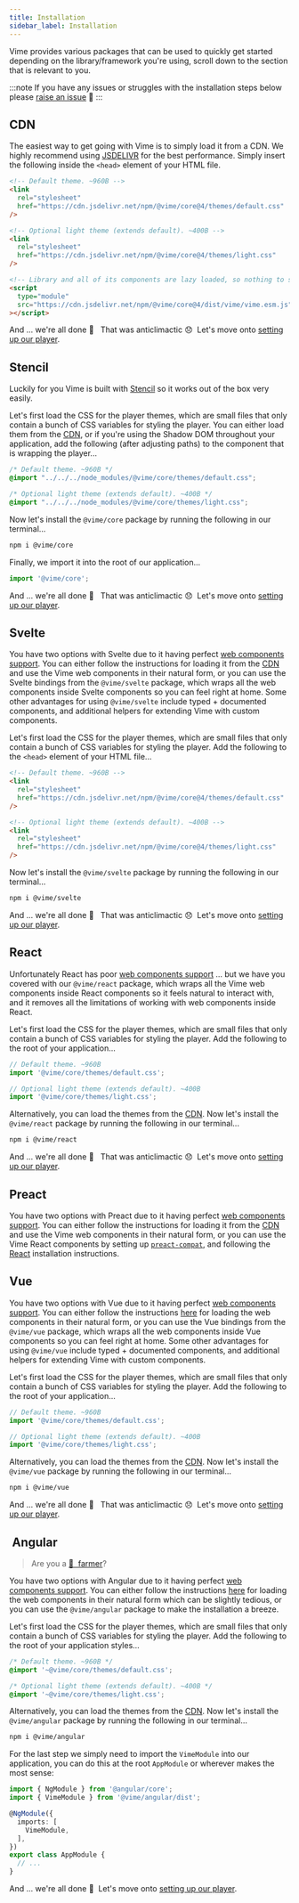 ```yaml
---
title: Installation
sidebar_label: Installation
---
```


Vime provides various packages that can be used to quickly get started depending on the
library/framework you're using, scroll down to the section that is relevant to you.

:::note
If you have any issues or struggles with the installation steps below please 
[raise an issue](https://github.com/vime-js/vime/issues/new) 🐛
:::

## CDN

The easiest way to get going with Vime is to simply load it from a CDN. We highly recommend
using [JSDELIVR](https://www.jsdelivr.com) for the best performance. Simply insert the following
inside the `<head>` element of your HTML file.

```html
<!-- Default theme. ~960B -->
<link
  rel="stylesheet"
  href="https://cdn.jsdelivr.net/npm/@vime/core@4/themes/default.css"
/>

<!-- Optional light theme (extends default). ~400B -->
<link
  rel="stylesheet"
  href="https://cdn.jsdelivr.net/npm/@vime/core@4/themes/light.css"
/>

<!-- Library and all of its components are lazy loaded, so nothing to sweat about here. ~3kB -->
<script
  type="module"
  src="https://cdn.jsdelivr.net/npm/@vime/core@4/dist/vime/vime.esm.js"
></script>
```

And ... we're all done 🎉 &nbsp; That was anticlimactic 😞 &nbsp;Let's move onto [setting up our player](./player).

## Stencil

Luckily for you Vime is built with [Stencil](https://stenciljs.com) so it works out of the box 
very easily.

Let's first load the CSS for the player themes, which are small files that only contain a bunch of
CSS variables for styling the player. You can either load them from the [CDN](#cdn), or if 
you're using the Shadow DOM throughout your application, add the following (after adjusting paths) to 
the component that is wrapping the player...

```css title="[component].css"
/* Default theme. ~960B */
@import "../../../node_modules/@vime/core/themes/default.css";

/* Optional light theme (extends default). ~400B */
@import "../../../node_modules/@vime/core/themes/light.css";
```

Now let's install the `@vime/core` package by running the following in our terminal...

```bash
npm i @vime/core
```

Finally, we import it into the root of our application...

```ts title="index.ts"
import '@vime/core';
```

And ... we're all done 🎉 &nbsp; That was anticlimactic 😞 &nbsp;Let's move onto [setting up our player](./player).

## Svelte

You have two options with Svelte due to it having perfect 
[web components support](https://custom-elements-everywhere.com/#svelte). You can either follow the 
instructions for loading it from the [CDN](#cdn) and use the Vime web components in their natural 
form, or you can use the Svelte bindings from the `@vime/svelte` package, which wraps all the web 
components inside Svelte components so you can feel right at home. Some other advantages for using 
`@vime/svelte` include typed + documented components, and additional helpers for extending Vime with 
custom components.

Let's first load the CSS for the player themes, which are small files that only contain a bunch of
CSS variables for styling the player. Add the following to the `<head>` element of your HTML file...

```html
<!-- Default theme. ~960B -->
<link
  rel="stylesheet"
  href="https://cdn.jsdelivr.net/npm/@vime/core@4/themes/default.css"
/>

<!-- Optional light theme (extends default). ~400B -->
<link
  rel="stylesheet"
  href="https://cdn.jsdelivr.net/npm/@vime/core@4/themes/light.css"
/>
```

Now let's install the `@vime/svelte` package by running the following in our terminal...

```bash
npm i @vime/svelte
```

And ... we're all done 🎉 &nbsp; That was anticlimactic 😞 &nbsp;Let's move onto [setting up our player](./player).

## React

Unfortunately React has poor [web components support](https://custom-elements-everywhere.com/#react) ... but
we have you covered with our `@vime/react` package, which wraps all the Vime web components inside
React components so it feels natural to interact with, and it removes all the limitations of working
with web components inside React.

Let's first load the CSS for the player themes, which are small files that only contain a bunch of
CSS variables for styling the player. Add the following to the root of your application...

```ts
// Default theme. ~960B
import '@vime/core/themes/default.css';

// Optional light theme (extends default). ~400B
import '@vime/core/themes/light.css';
```

Alternatively, you can load the themes from the [CDN](#cdn). Now let's install the `@vime/react`
package by running the following in our terminal...

```bash
npm i @vime/react
```

And ... we're all done 🎉 &nbsp; That was anticlimactic 😞 &nbsp;Let's move onto [setting up our player](./player).

## Preact

You have two options with Preact due to it having perfect [web components support](https://custom-elements-everywhere.com/#preact).
You can either follow the instructions for loading it from the [CDN](#cdn) and use the
Vime web components in their natural form, or you can use the Vime React components by setting
up [`preact-compat`](https://github.com/preactjs/preact-compat), and following the [React](#react)
installation instructions.

## Vue

You have two options with Vue due to it having perfect 
[web components support](https://custom-elements-everywhere.com/#vue). You can either follow the 
instructions [here](https://stenciljs.com/docs/vue) for loading the web components in their natural 
form, or you can use the Vue bindings from the `@vime/vue` package, which wraps all the web components 
inside Vue components so you can feel right at home. Some other advantages for using `@vime/vue` 
include typed + documented components, and additional helpers for extending Vime with custom components.

Let's first load the CSS for the player themes, which are small files that only contain a bunch of
CSS variables for styling the player. Add the following to the root of your application...

```ts
// Default theme. ~960B
import '@vime/core/themes/default.css';

// Optional light theme (extends default). ~400B
import '@vime/core/themes/light.css';
```

Alternatively, you can load the themes from the [CDN](#cdn). Now let's install the `@vime/vue` package
by running the following in our terminal...

```bash
npm i @vime/vue
```

And ... we're all done 🎉 &nbsp; That was anticlimactic 😞 &nbsp;Let's move onto [setting up our player](./player).

## &nbsp;Angular

> Are you a [🥕 &nbsp;farmer](https://twitter.com/search?q=angular%20(from%3Abenawad))?

You have two options with Angular due to it having perfect [web components support](https://custom-elements-everywhere.com/#angular). You can either follow the instructions [here](https://stenciljs.com/docs/angular) for 
loading the web components in their natural form which can be slightly tedious, or you can use 
the `@vime/angular` package to make the installation a breeze. 

Let's first load the CSS for the player themes, which are small files that only contain a bunch of
CSS variables for styling the player. Add the following to the root of your application styles...

```css
/* Default theme. ~960B */
@import '~@vime/core/themes/default.css';

/* Optional light theme (extends default). ~400B */
@import '~@vime/core/themes/light.css';
```

Alternatively, you can load the themes from the [CDN](#cdn). Now let's install the `@vime/angular`
package by running the following in our terminal...

```bash
npm i @vime/angular
```

For the last step we simply need to import the `VimeModule` into our application, you can do this 
at the root `AppModule` or wherever makes the most sense:

```ts title="app.module.ts"
import { NgModule } from '@angular/core';
import { VimeModule } from '@vime/angular/dist';

@NgModule({
  imports: [
    VimeModule,
  ],
})
export class AppModule {
  // ...
}
```

And ... we're all done 🎉 &nbsp;Let's move onto [setting up our player](./player).
